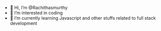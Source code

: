 - 👋 Hi, I’m @Rachithasmurthy
- 👀 I’m interested in coding
- 🌱 I’m currently learning Javascript and other stuffs related to full stack development

<!---
Rachithasmurthy/Rachithasmurthy is a ✨ special ✨ repository because its `README.md` (this file) appears on your GitHub profile.
You can click the Preview link to take a look at your changes.
--->
